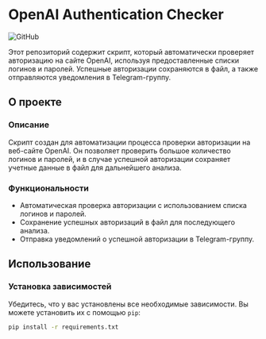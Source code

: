 # OpenAI Authentication Checker

![GitHub](https://img.shields.io/github/license/bellucciismydaddy/OpenAI-Authentication-Checker)

Этот репозиторий содержит скрипт, который автоматически проверяет авторизацию на сайте OpenAI, используя предоставленные списки логинов и паролей. Успешные авторизации сохраняются в файл, а также отправляются уведомления в Telegram-группу.

## О проекте

### Описание

Скрипт создан для автоматизации процесса проверки авторизации на веб-сайте OpenAI. Он позволяет проверить большое количество логинов и паролей, и в случае успешной авторизации сохраняет учетные данные в файл для дальнейшего анализа.

### Функциональности

- Автоматическая проверка авторизации с использованием списка логинов и паролей.
- Сохранение успешных авторизаций в файл для последующего анализа.
- Отправка уведомлений о успешной авторизации в Telegram-группу.

## Использование

### Установка зависимостей

Убедитесь, что у вас установлены все необходимые зависимости. Вы можете установить их с помощью `pip`:

```bash
pip install -r requirements.txt
